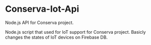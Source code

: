 # Conserva-Iot-Api
Node.js API for Conserva project.

Node.js script that used for IoT support for Conserva project. Basicly changes the states of IoT devices on Firebase DB.
